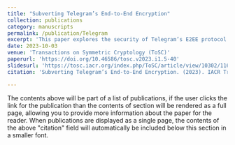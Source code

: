 ```yaml
---
title: "Subverting Telegram’s End-to-End Encryption"
collection: publications
category: manuscripts
permalink: /publication/Telegram
excerpt: 'This paper explores the security of Telegram’s E2EE protocol in the face of mass surveillance. We uncover vulnerabilities that could allow state-sponsored attacks to compromise private communications. Our findings include practical recommendations to enhance the MTProto2.0 encryption scheme, making it more resilient against such threats. **Presented at Fast Software Encryption (FSE) 2023**.'
date: 2023-10-03
venue: 'Transactions on Symmetric Cryptology (ToSC)'
paperurl: 'https://doi.org/10.46586/tosc.v2023.i1.5-40'
slidesurl: 'https://tosc.iacr.org/index.php/ToSC/article/view/10302/11608'
citation: 'Subverting Telegram’s End-to-End Encryption. (2023). IACR Transactions on Symmetric Cryptology, 2023(1), 5-40. https://doi.org/10.46586/tosc.v2023.i1.5-40'

---
```


The contents above will be part of a list of publications, if the user clicks the link for the publication than the contents of section will be rendered as a full page, allowing you to provide more information about the paper for the reader. When publications are displayed as a single page, the contents of the above "citation" field will automatically be included below this section in a smaller font.